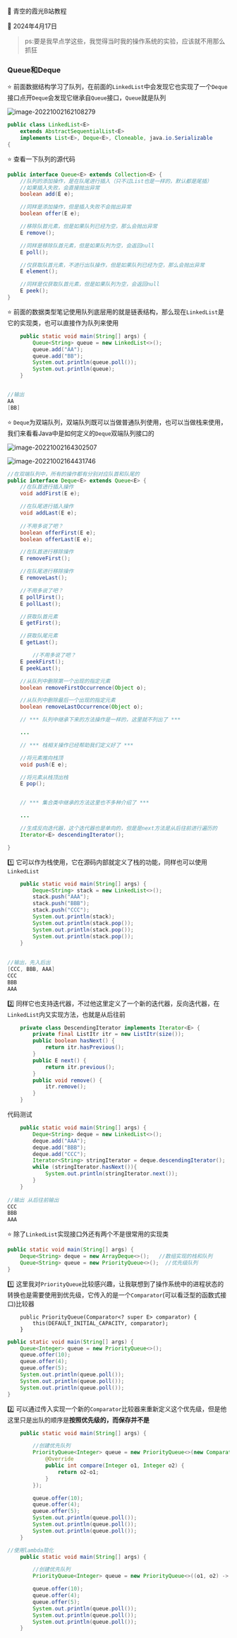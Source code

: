 :book: 青空的霞光B站教程

:date: 2024年4月17日

> ps:要是我早点学这些，我觉得当时我的操作系统的实验，应该就不用那么抓狂

### Queue和Deque

:star: 前面数据结构学习了队列，在前面的`LinkedList`中会发现它也实现了一个`Deque`接口点开`Deque`会发现它继承自`Queue`接口，`Queue`就是队列

![image-20221002162108279](https://image.itbaima.cn/markdown/2022/10/02/sCMgv9rl5b743BE.png)

```java
public class LinkedList<E>
    extends AbstractSequentialList<E>
    implements List<E>, Deque<E>, Cloneable, java.io.Serializable
{
```

:star: 查看一下队列的源代码

```java
public interface Queue<E> extends Collection<E> {
    //队列的添加操作，是在队尾进行插入（只不过List也是一样的，默认都是尾插）
  	//如果插入失败，会直接抛出异常
    boolean add(E e);

    //同样是添加操作，但是插入失败不会抛出异常
    boolean offer(E e);

    //移除队首元素，但是如果队列已经为空，那么会抛出异常
    E remove();

   	//同样是移除队首元素，但是如果队列为空，会返回null
    E poll();

    //仅获取队首元素，不进行出队操作，但是如果队列已经为空，那么会抛出异常
    E element();

    //同样是仅获取队首元素，但是如果队列为空，会返回null
    E peek();
}
```

:star: 前面的数据类型笔记使用队列底层用的就是链表结构，那么现在`LinkedList`是它的实现类，也可以直接作为队列来使用

```java
    public static void main(String[] args) {
        Queue<String> queue = new LinkedList<>();
        queue.add("AA");
        queue.add("BB");
        System.out.println(queue.poll());
        System.out.println(queue);
    }


//输出
AA
[BB]
```

:star: `Deque`为双端队列，双端队列既可以当做普通队列使用，也可以当做栈来使用，我们来看看Java中是如何定义的`Deque`双端队列接口的

![image-20221002164302507](https://image.itbaima.cn/markdown/2022/10/02/gn8i3teclAKbhQS.png)

![image-20221002164431746](https://image.itbaima.cn/markdown/2022/10/02/in8IX3QkwtsLgWN.png)

```java
//在双端队列中，所有的操作都有分别对应队首和队尾的
public interface Deque<E> extends Queue<E> {
    //在队首进行插入操作
    void addFirst(E e);

    //在队尾进行插入操作
    void addLast(E e);
		
  	//不用多说了吧？
    boolean offerFirst(E e);
    boolean offerLast(E e);

    //在队首进行移除操作
    E removeFirst();

    //在队尾进行移除操作
    E removeLast();

    //不用多说了吧？
    E pollFirst();
    E pollLast();

    //获取队首元素
    E getFirst();

    //获取队尾元素
    E getLast();

		//不用多说了吧？
    E peekFirst();
    E peekLast();

    //从队列中删除第一个出现的指定元素
    boolean removeFirstOccurrence(Object o);

    //从队列中删除最后一个出现的指定元素
    boolean removeLastOccurrence(Object o);

    // *** 队列中继承下来的方法操作是一样的，这里就不列出了 ***

    ...

    // *** 栈相关操作已经帮助我们定义好了 ***

    //将元素推向栈顶
    void push(E e);

    //将元素从栈顶出栈
    E pop();


    // *** 集合类中继承的方法这里也不多种介绍了 ***

    ...

    //生成反向迭代器，这个迭代器也是单向的，但是是next方法是从后往前进行遍历的
    Iterator<E> descendingIterator();

}
```

:one: 它可以作为栈使用，它在源码内部就定义了栈的功能，同样也可以使用`LinkedList`

```java
    public static void main(String[] args) {
        Deque<String> stack = new LinkedList<>();
        stack.push("AAA");
        stack.push("BBB");
        stack.push("CCC");
        System.out.println(stack);
        System.out.println(stack.pop());
        System.out.println(stack.pop());
        System.out.println(stack.pop());
    }
    
    
//输出，先入后出
[CCC, BBB, AAA]
CCC
BBB
AAA
```

:two: 同样它也支持迭代器，不过他这里定义了一个新的迭代器，反向迭代器，在`LinkedList`内又实现方法，也就是从后往前

```java
    private class DescendingIterator implements Iterator<E> {
        private final ListItr itr = new ListItr(size());
        public boolean hasNext() {
            return itr.hasPrevious();
        }
        public E next() {
            return itr.previous();
        }
        public void remove() {
            itr.remove();
        }
    }
```

代码测试

```java
    public static void main(String[] args) {
        Deque<String> deque = new LinkedList<>();
        deque.add("AAA");
        deque.add("BBB");
        deque.add("CCC");
        Iterator<String> stringIterator = deque.descendingIterator();
        while (stringIterator.hasNext()){
            System.out.println(stringIterator.next());
        }
    }
    
//输出 从后往前输出
CCC
BBB
AAA
```

:star: 除了`LinkedList`实现接口外还有两个不是很常用的实现类

```java
public static void main(String[] args) {
    Deque<String> deque = new ArrayDeque<>();   //数组实现的栈和队列
    Queue<String> queue = new PriorityQueue<>();  //优先级队列
}
```

:one: 这里我对`PriorityQueue`比较感兴趣，让我联想到了操作系统中的进程状态的转换也是需要使用到优先级，它传入的是一个`Comparator`(可以看泛型的函数式接口)比较器

```
    public PriorityQueue(Comparator<? super E> comparator) {
        this(DEFAULT_INITIAL_CAPACITY, comparator);
    }
```

```java
public static void main(String[] args) {
    Queue<Integer> queue = new PriorityQueue<>();
    queue.offer(10);
    queue.offer(4);
    queue.offer(5);
    System.out.println(queue.poll());
    System.out.println(queue.poll());
    System.out.println(queue.poll());
}
```

:two: 可以通过传入实现一个新的`Comparator`比较器来重新定义这个优先级，但是他这里只是出队的顺序是**按照优先级的，而保存并不是**

```java
    public static void main(String[] args) {

        //创建优先队列
        PriorityQueue<Integer> queue = new PriorityQueue<>(new Comparator<Integer>() {
            @Override
            public int compare(Integer o1, Integer o2) {
                return o2-o1;
            }
        });

        queue.offer(10);
        queue.offer(4);
        queue.offer(5);
        System.out.println(queue.poll());
        System.out.println(queue.poll());
        System.out.println(queue.poll());
    }

//使用lambda简化
    public static void main(String[] args) {

        //创建优先队列
        PriorityQueue<Integer> queue = new PriorityQueue<>((o1, o2) -> o2-o1);

        queue.offer(10);
        queue.offer(4);
        queue.offer(5);
        System.out.println(queue.poll());
        System.out.println(queue.poll());
        System.out.println(queue.poll());
    }
```

